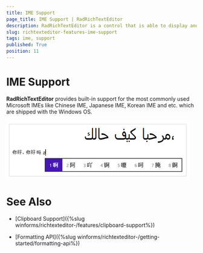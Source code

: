 ```yaml
---
title: IME Support
page_title: IME Support | RadRichTextEditor
description: RadRichTextEditor is a control that is able to display and edit rich-text content including formatted text arranged in pages, paragraphs, spans (runs), tables, etc. 
slug: richtexteditor-features-ime-support
tags: ime, support
published: True
position: 11
---
```


# IME Support

__RadRichTextEditor__ provides built-in support for the most commonly used Microsoft IMEs like Chinese IME, Japanese IME, Korean IME and etc. which are shipped with the Windows OS. 

![richtexteditor-ime-support 001](images/richtexteditor-ime-support001.png)


# See Also
 * [Clipboard Support]({%slug winforms/richtexteditor-/features/clipboard-support%})

 * [Formatting API]({%slug winforms/richtexteditor-/getting-started/formatting-api%})